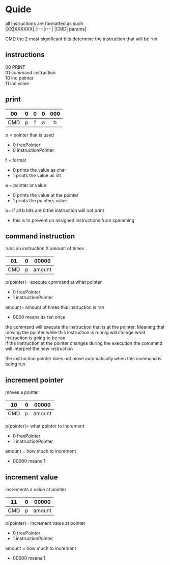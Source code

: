 # Quide

all instructions are formatted as such  
|XX|XXXXXX|
|:--:|:--:|
|CMD| params|

CMD the 2 most significant bits determine the instruction that will be run  

## instructions 
00 PRINT  
01 command instruction  
10 inc pointer  
11 inc value  


## print
|00|0|0|0|000|
|:---:|:---:|:---:|:---:|:---:|
|CMD|p|f| a| b|

p = pointer that is used  
 - 0 freePointer
 - 0 instructionPointer

f = format
 - 0 prints the value as char
 - 1 prints the value as int

a = pointer or value
 - 0 prints the value at the pointer
 - 1 prints the pointers value

b= if all b bits are 0 the instruction will not print  
 - this is to prevent un assigned instructions from spamming  





## command instruction
runs an instruction X amount of times  
  
|01|0|00000|
|:---:|:---:|:------:|
|CMD|p|amount|

p(pointer)= execute command at what pointer
 - 0 freePointer  
 - 1 instructionPointer  

amount= amount of times this instruction is ran 
 - 0000 means its ran once


the command will execute the instruction that is at the pointer. Meaning that moving the pointer while this instruction is runnig will change what instruction is going to be ran  
if the instruction at the pointer changes during the execution the command will interpret the new instruction  
  
the instruction pointer does not move automatically when this command is being run   


## increment pointer
moves a pointer  
  
|10|0|00000|
|:---:|:---:|:------:|
|CMD|p|amount|

p(pointer)= what pointer to increment  
 - 0 freePointer  
 - 1 instructionPointer  

amount = how much to increment 
 - 00000 means 1

## increment value
increments a value at pointer  
  
|11|0|00000|
|:---:|:---:|:------:|
|CMD|p|amount|

p(pointer)= increment value at pointer
 - 0 freePointer  
 - 1 instructionPointer  

amount = how much to increment 
 - 00000 means 1


